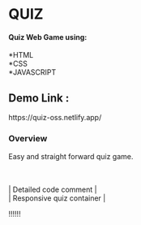 # QUIZ
<h4>Quiz Web Game using:</h4>
*HTML </br>
*CSS </br>
*JAVASCRIPT </br>

<h2>Demo Link :</h2>
https://quiz-oss.netlify.app/




<h3>Overview</h3>
Easy and straight forward quiz game.</br>
</br>
</br>


| Detailed code comment |</br>
| Responsive quiz container | </br>

!!!!!!
